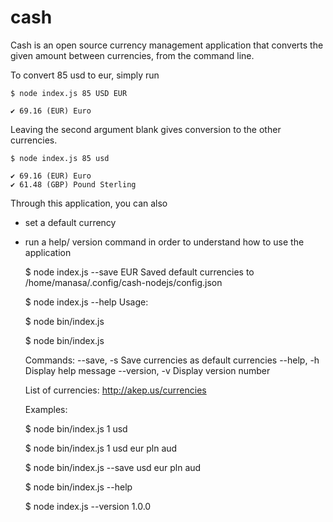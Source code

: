 # cash

Cash is an open source currency management application that converts the given amount between currencies, from the command line. 

To convert 85 usd to eur, simply run

	$ node index.js 85 USD EUR

	✔ 69.16 (EUR) Euro


Leaving the second argument blank gives conversion to the other currencies. 

	$ node index.js 85 usd 

	✔ 69.16 (EUR) Euro
	✔ 61.48 (GBP) Pound Sterling

Through this application, you can also 
- set a default currency
- run a help/ version command in order to understand how to use the application

	$ node index.js --save EUR
	Saved default currencies to /home/manasa/.config/cash-nodejs/config.json

	$ node index.js --help
	Usage:

	 $ node bin/index.js <amount> <currency>

	 $ node bin/index.js <command>

	Commands:
	--save,  -s       Save currencies as default currencies
	--help,  -h       Display help message
	--version,  -v     Display version number

	 List of currencies: http://akep.us/currencies

	Examples:

	 $ node bin/index.js 1 usd

	 $ node bin/index.js 1 usd eur pln aud

	 $ node bin/index.js --save usd eur pln aud

	 $ node bin/index.js --help


	$ node index.js --version 
	1.0.0

